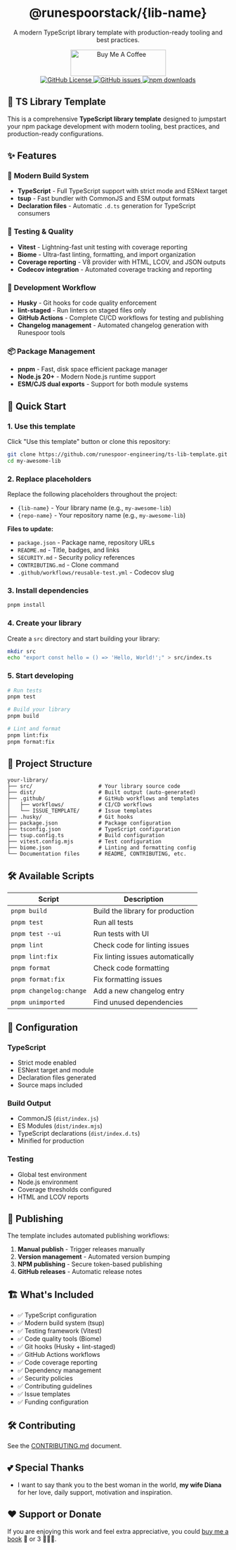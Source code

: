 <div align="center">
  <h1>@runespoorstack/{lib-name}</h1>
  <p>A modern TypeScript library template with production-ready tooling and best practices.</p>
  <div>
     <a href="https://www.buymeacoffee.com/borisshulyak" target="_blank">
      <img src="https://cdn.buymeacoffee.com/buttons/v2/default-yellow.png" alt="Buy Me A Coffee" style="height: 60px !important;width: 217px !important;" >
    </a>
  </div>
  <a href="https://github.com/runespoor-engineering/{repo-name}/blob/main/LICENSE">
    <img alt="GitHub License" src="https://img.shields.io/github/license/runespoor-engineering/{repo-name}">
  </a>
  <a href="https://github.com/runespoor-engineering/{repo-name}/issues">
    <img alt="GitHub issues" src="https://img.shields.io/github/issues/runespoor-engineering/{repo-name}?color=5d2de0">
  </a>
  <a href="https://www.npmjs.com/package/@runespoorstack/{lib-name}">
    <img alt="npm downloads" src="https://img.shields.io/npm/dw/@runespoorstack/{lib-name}">
  </a>
</div>

## 🚀 TS Library Template

This is a comprehensive **TypeScript library template** designed to jumpstart your npm package development with modern tooling, best practices, and production-ready configurations.

## ✨ Features

### 🔧 **Modern Build System**

- **TypeScript** - Full TypeScript support with strict mode and ESNext target
- **tsup** - Fast bundler with CommonJS and ESM output formats
- **Declaration files** - Automatic `.d.ts` generation for TypeScript consumers

### 🧪 **Testing & Quality**

- **Vitest** - Lightning-fast unit testing with coverage reporting
- **Biome** - Ultra-fast linting, formatting, and import organization
- **Coverage reporting** - V8 provider with HTML, LCOV, and JSON outputs
- **Codecov integration** - Automated coverage tracking and reporting

### 🔄 **Development Workflow**

- **Husky** - Git hooks for code quality enforcement
- **lint-staged** - Run linters on staged files only
- **GitHub Actions** - Complete CI/CD workflows for testing and publishing
- **Changelog management** - Automated changelog generation with Runespoor tools

### 📦 **Package Management**

- **pnpm** - Fast, disk space efficient package manager
- **Node.js 20+** - Modern Node.js runtime support
- **ESM/CJS dual exports** - Support for both module systems

## 🏁 Quick Start

### 1. **Use this template**

Click "Use this template" button or clone this repository:

```bash
git clone https://github.com/runespoor-engineering/ts-lib-template.git my-awesome-lib
cd my-awesome-lib
```

### 2. **Replace placeholders**

Replace the following placeholders throughout the project:

- `{lib-name}` - Your library name (e.g., `my-awesome-lib`)
- `{repo-name}` - Your repository name (e.g., `my-awesome-lib`)

**Files to update:**

- `package.json` - Package name, repository URLs
- `README.md` - Title, badges, and links
- `SECURITY.md` - Security policy references
- `CONTRIBUTING.md` - Clone command
- `.github/workflows/reusable-test.yml` - Codecov slug

### 3. **Install dependencies**

```bash
pnpm install
```

### 4. **Create your library**

Create a `src` directory and start building your library:

```bash
mkdir src
echo "export const hello = () => 'Hello, World!';" > src/index.ts
```

### 5. **Start developing**

```bash
# Run tests
pnpm test

# Build your library
pnpm build

# Lint and format
pnpm lint:fix
pnpm format:fix
```

## 📁 Project Structure

```
your-library/
├── src/                     # Your library source code
├── dist/                    # Built output (auto-generated)
├── .github/                 # GitHub workflows and templates
│   ├── workflows/           # CI/CD workflows
│   └── ISSUE_TEMPLATE/      # Issue templates
├── .husky/                  # Git hooks
├── package.json             # Package configuration
├── tsconfig.json            # TypeScript configuration
├── tsup.config.ts           # Build configuration
├── vitest.config.mjs        # Test configuration
├── biome.json               # Linting and formatting config
└── Documentation files      # README, CONTRIBUTING, etc.
```

## 🛠️ Available Scripts

| Script                  | Description                      |
| ----------------------- | -------------------------------- |
| `pnpm build`            | Build the library for production |
| `pnpm test`             | Run all tests                    |
| `pnpm test --ui`        | Run tests with UI                |
| `pnpm lint`             | Check code for linting issues    |
| `pnpm lint:fix`         | Fix linting issues automatically |
| `pnpm format`           | Check code formatting            |
| `pnpm format:fix`       | Fix formatting issues            |
| `pnpm changelog:change` | Add a new changelog entry        |
| `pnpm unimported`       | Find unused dependencies         |

## 🔧 Configuration

### **TypeScript**

- Strict mode enabled
- ESNext target and module
- Declaration files generated
- Source maps included

### **Build Output**

- CommonJS (`dist/index.js`)
- ES Modules (`dist/index.mjs`)
- TypeScript declarations (`dist/index.d.ts`)
- Minified for production

### **Testing**

- Global test environment
- Node.js environment
- Coverage thresholds configured
- HTML and LCOV reports

## 🚀 Publishing

The template includes automated publishing workflows:

1. **Manual publish** - Trigger releases manually
2. **Version management** - Automated version bumping
3. **NPM publishing** - Secure token-based publishing
4. **GitHub releases** - Automatic release notes

## 🏗️ What's Included

- ✅ TypeScript configuration
- ✅ Modern build system (tsup)
- ✅ Testing framework (Vitest)
- ✅ Code quality tools (Biome)
- ✅ Git hooks (Husky + lint-staged)
- ✅ GitHub Actions workflows
- ✅ Code coverage reporting
- ✅ Dependency management
- ✅ Security policies
- ✅ Contributing guidelines
- ✅ Issue templates
- ✅ Funding configuration

## 🛠️ Contributing

See the [CONTRIBUTING.md](https://github.com/runespoor-engineering/runespoorstack/blob/main/CONTRIBUTING.md) document.

## 💕 Special Thanks

- I want to say thank you to the best woman in the world, **my wife Diana** for her love, daily support, motivation and inspiration.

## ❤️ Support or Donate

If you are enjoying this work and feel extra appreciative, you could [buy me a book](https://bmc.link/borisshulyak)
📖 or 3 📖📖📖.
